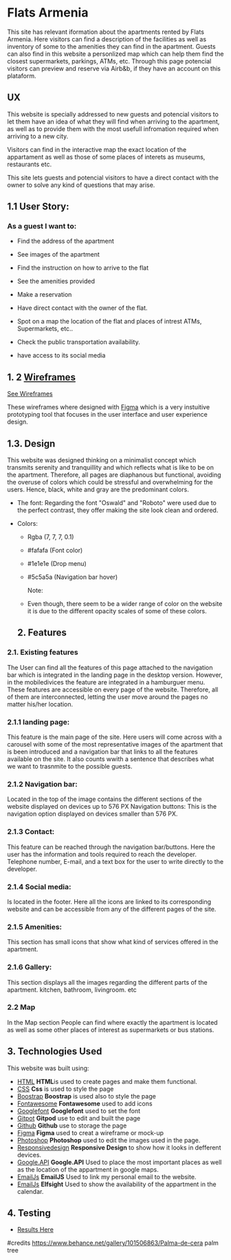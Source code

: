 # Flats Armenia 
This site has relevant iformation about the apartments rented by Flats Armenia. Here visitors can find a description of the facilities as well as inventory of some to the amenities they can find in the apartment. Guests can also find in this website a personlized map which can help them find the closest supermarkets, parkings, ATMs, etc. Through this page potencial visitors can preview and reserve via Airb&b, if they have an account on this plataform. 

## UX

This website is specially addressed to new guests and potencial visitors to let them have an idea of what they will find when arriving to the apartment, as well as to provide them with the most usefull infromation required when arriving to a new city. 

Visitors can find in the interactive map the exact location of the appartament as well as those of some places of interets as museums, restaurants etc.

This site lets guests and potencial visitors to have a direct contact with the owner to solve any kind of questions that may arise.

## 1.1 User Story: 
### As a guest I want to:
- Find the address of the apartment 

- See images of the apartment 

- Find the instruction on how to arrive to the flat

- See the amenities provided 

- Make a reservation 

- Have direct contact with the owner of the flat. 

- Spot on a map the location of the flat and places of intrest ATMs, Supermarkets, etc..

- Check the public transportation availability. 

- have access to its social media

## 1. 2  [Wireframes ](/wireframe_images/wireframes.jpg)
[See Wireframes ](/wireframe_images/wiframes.jpg)

These wireframes where designed  with [Figma](https://www.figma.com/)
which is a very instuitive prototyping tool that focuses in the user interface and user experience design.

## 1.3. Design

This website was designed thinking on a minimalist concept which transmits serenity and tranquillity and which reflects what is like to be on the apartment. Therefore, all pages are diaphanous but functional, avoiding the overuse of colors which could be stressful  and overwhelming for the users.
Hence, black, white and gray are the predominant colors.
- The font: 
Regarding the font "Oswald" and "Roboto" were used due to the perfect contrast, they offer making the site look clean and ordered. 
- Colors:
   - Rgba (7, 7, 7, 0.1) 
    - #fafafa (Font color)
    - #1e1e1e (Drop menu)
    - #5c5a5a (Navigation bar hover)
    
       Note: 
    - Even though, there seem to be a wider range of color on the website it is due to the different opacity scales of some of these colors. 

    ## 2. Features

### 2.1. Existing features

 The User can find all the features of this page attached to the navigation bar which is integrated in the landing page in the desktop version. However, in the mobiledivices the feature are integrated in a hamburguer menu.
  These features are accessible on every page of the website. Therefore, all of them are interconnected, letting the user move around the pages no matter his/her location. 

### 2.1.1 landing page:

This feature is the main page of the site.
Here users will come across with a carousel with some of the most representative images of the apartment that is been introduced and a navigation bar that links to all the features available on the site.  It also counts wwith a sentence that describes what we want to trasnmite to the possible guests. 

### 2.1.2 Navigation bar:  
Located in the top of the image contains the different sections of the website displayed on devices up to 576 PX
 Navigation buttons:  This is the navigation option displayed on devices smaller than 576 PX.
        


### 2.1.3 Contact:
 This feature can be reached through the navigation bar/buttons. Here the user  has the information and tools required to reach the developer. Telephone number, E-mail, and a text box for the user to write directly to the developer.

### 2.1.4 Social media: 
Is located in the footer.
Here all the icons are  linked  to its corresponding website and can be accessible from any of the different pages of the site.

### 2.1.5 Amenities: 
This section has small icons that show what kind of services offered in the apartment. 

### 2.1.6 Gallery:
 This section displays all the images regarding the different parts of the apartment. kitchen, bathroom, livingroom. etc

### 2.2 Map
In the Map section People can find where exactly the apartment is located as well as some other places of interest as supermarkets or bus stations.

## 3. Technologies Used
This website was built using:
- [HTML](https://html.com) **HTML**is used to create pages and make them functional.
- [CSS](https://css3.com) **Css** is used to style the page
- [Boostrap](https://Boostrap.com) **Boostrap** is used also to style the page
- [Fontawesome](https://fontawesome.com/) **Fontawesome** used to add icons
- [Googlefont](https://fonts.google.com/) **Googlefont** used to set the font
- [Gitpot](http://gitpod.io/) **Gitpod** use to edit and built the page
- [Github](http://github.com/) **Github** use to storage the page 
- [Figma](http://figma.com/) **Figma** used to creat a wireframe or mock-up 
- [Photoshop](http://photoshop.com/) **Photoshop** used to edit the images used in the page. 
- [Responsivedesign](http://ami.responsivedesign.is/) **Responsive Design** to show how it looks in defferent devices. 
- [Google.API](https://developers.google.com/maps) **Google.API** Used to place the most important places as well as the location of the appartment in google maps.  
- [EmailJs](https://www.emailjs.com/) **EmailJS** Used to link my personal email to the website.
- [EmailJs](https://elfsight.com/) **Elfsight** Used to show the availability of the appartment in the calendar. 

## 4. Testing
 
  - [Results Here](testing.md)
 

#credits
https://www.behance.net/gallery/101506863/Palma-de-cera
palm tree



